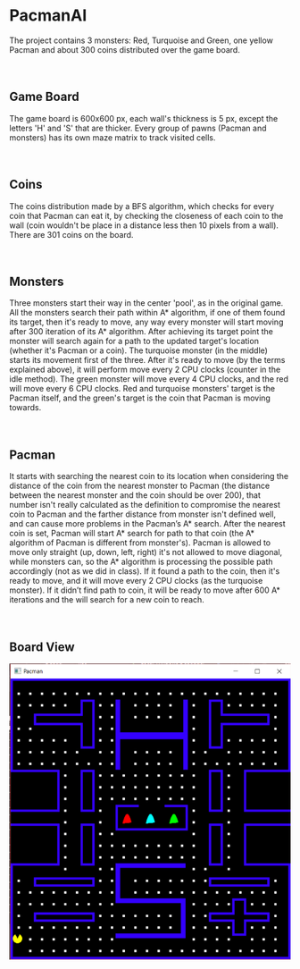 # PacmanAI

The project contains 3 monsters: Red, Turquoise and Green, one yellow Pacman and about 300 coins distributed over the game board.
<br/>
<br/>
<br/>
## Game Board
The game board is 600x600 px, each wall's thickness is 5 px, except the letters 'H' and 'S' that are thicker. Every group of pawns (Pacman and monsters) has its own maze matrix to track visited cells. 
<br/>
<br/>
<br/>
## Coins
The coins distribution made by a BFS algorithm, which checks for every coin that Pacman can eat it, by checking the closeness of each coin to the wall (coin wouldn't be place in a distance less then 10 pixels from a wall). 
There are 301 coins on the board.
<br/>
<br/>
<br/>
## Monsters
Three monsters start their way in the center 'pool', as in the original game.
All the monsters search their path within A* algorithm, if one of them found its target, then it's ready to move, any way every monster will start moving after 300 iteration of its A* algorithm. After achieving its target point the monster will search again for a path to the updated target's location (whether it's Pacman or a coin).
The turquoise monster (in the middle) starts its movement first of the three. After it's ready to move (by the terms explained above), it will perform move every 2 CPU clocks (counter in the idle method). 
The green monster will move every 4 CPU clocks, and the red will move every 6 CPU clocks.
Red and turquoise monsters' target is the Pacman itself, and the green's target is the coin that Pacman is moving towards.
<br/>
<br/>
<br/>
## Pacman
It starts with searching the nearest coin to its location when considering the distance of the coin from the nearest monster to Pacman (the distance between the nearest monster and the coin should be over 200), that number isn't really calculated as the definition to compromise the nearest coin to Pacman and the farther distance from monster isn't defined well, and can cause more problems in the Pacman’s A* search.
After the nearest coin is set, Pacman will start A* search for path to that coin (the A* algorithm of Pacman is different from monster's). Pacman is allowed to move only straight (up, down, left, right) it's not allowed to move diagonal, while monsters can, so the A* algorithm is processing the possible path accordingly (not as we did in class). If it found a path to the coin, then it's ready to move, and it will move every 2 CPU clocks (as the turquoise monster). If it didn’t find path to coin, it will be ready to move after 600 A* iterations and the will search for a new coin to reach.
<br/>
<br/>
<br/>
## Board View

![Alt Text](https://github.com/HadarPur/PacmanAI/blob/master/PacmanBoard.png)

